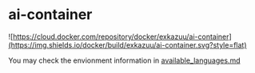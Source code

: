 # ai-container

![https://cloud.docker.com/repository/docker/exkazuu/ai-container](https://img.shields.io/docker/build/exkazuu/ai-container.svg?style=flat)

You may check the envionment information in [available_languages.md](https://github.com/exKAZUu/ai-container/blob/master/available_languages.md)
